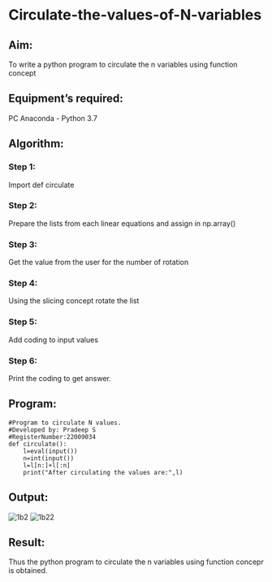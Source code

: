 # Circulate-the-values-of-N-variables
## Aim:
To write a python program to circulate the n variables using function concept
## Equipment’s required:
PC
Anaconda - Python 3.7
## Algorithm: 
### Step 1: 
Import def circulate
### Step 2: 
Prepare the lists from each linear equations and assign in np.array()
### Step 3: 
Get the value from the user for the number of rotation
### Step 4: 
Using the slicing concept rotate the list

### Step 5: 
Add coding to input values
### Step 6: 
Print the coding to get answer.
## Program:
```
#Program to circulate N values.
#Developed by: Pradeep S
#RegisterNumber:22009034
def circulate():
    l=eval(input())
    n=int(input())
    l=l[n:]+l[:n]
    print("After circulating the values are:",l)
```

## Output:
![1b2](https://user-images.githubusercontent.com/120539823/214556435-2e44bce9-1ec4-4ae1-9d6e-76f06f7fc248.png)
![1b22](https://user-images.githubusercontent.com/120539823/214556454-cfab57ac-1335-4334-a9d9-edc6403bab28.png)

## Result:
Thus the python program to circulate the n variables using function concepr is obtained.
